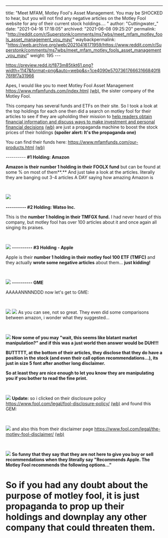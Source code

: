 ---
title: "Meet MFAM, Motley Fool's Asset Management. You may be SHOCKED to hear, but you will not find any negative articles on the Motley Fool website for any of their current stock holdings.... "
author: "Cuttingwater_"
date: "2021-04-16 17:18:05"
archived: "2021-06-08 09:25:20"
permalink: "http://reddit.com/r/Superstonk/comments/ms7wbs/meet_mfam_motley_fools_asset_management_you_may/"
waybackpermalink: "https://web.archive.org/web/20210416171959/https://www.reddit.com/r/Superstonk/comments/ms7wbs/meet_mfam_motley_fools_asset_management_you_may/"
weight: 195
---​


https://preview.redd.it/f873m85tikt61.png?width=1147&format=png&auto=webp&s=1ce4090e570736176663166840f876f8f7a31966


Apes, I would like you to meet Motley Fool Asset Management <https://www.mfamfunds.com/index.html> [(wb)](https://web.archive.org/web/20210416151127/https://www.mfamfunds.com/index.html), the sister company of the Motley Fool.


This company has several funds and ETFs on their site. So I took a look at the top holdings for each one then did a search on motley fool for their articles to see if they are upholding their mission to [help readers obtain financial information and discuss ways to make investment and personal financial decisions](https://www.fool.com/legal/the-motley-fool-disclaimer/) [(wb)](https://web.archive.org/web/20210126110256/https://www.fool.com/legal/the-motley-fool-disclaimer/) are just a propaganda machine to boost the stock prices of their holdings **(spoiler alert: It's the propaganda one)**


You can find their funds here: <https://www.mfamfunds.com/our-products.html> [(wb)](https://web.archive.org/web/20210210021150/https://www.mfamfunds.com/our-products.html)


---------- **#1 Holding: Amazon**


**Amazon is their number 1 holding in their FOOLX fund** but can be found at some % on most of them**.** And just take a look at the articles. literally they are banging out 3-4 articles A DAY saying how amazing Amazon is


​


![](/img/1dvetdmbgkt61.png)
​


**---------- #2 Holding: Watso Inc.**


This is the **number 1 holding in their TMFGX fund.** I had never heard of this company, but motley fool has over 100 articles about it and once again all singing its praises.


​


![](/img/u7jcbrvtgkt61.png)
**---------- #3 Holding - Apple**


Apple is their **number 1 holding in their motley fool 100 ETF (TMFC)** and they actually **wrote some negative articles** about them... **just kidding!**


​


![](/img/sq41ovmhhkt61.png)
**---------- GME**


AAAAANNNNDDD now let's get to GME:


​


![](/img/rhn78akyhkt61.png)
![](/img/7brwqb47ikt61.png)
As you can see, not so great. They even did some comparisons between amazon, i wonder what they suggested...


​


![](/img/lfxkxsbpikt61.png)
**Now some of you may "wait, this seems like blatant market manipulation?" and if this was a just world then answer would be DUH!!!** 


**BUTTTTT, at the bottom of their articles, they disclose that they do have a position in the stock (and even their call option recommendations...), its just in size 5 font after another long disclaimer.** 


**So at least they are nice enough to let you know they are manipulating you if you bother to read the fine print.**


​


![](/img/2b6r3y0zbmt61.png)
**Update:** so i clicked on their disclosure policy <https://www.fool.com/legal/fool-disclosure-policy/> [(wb)](https://web.archive.org/web/20210417141254/https://www.fool.com/legal/fool-disclosure-policy/) and found this GEM:


​


![](/img/xpwt5n3i9mt61.png)
and also this from their disclaimer page <https://www.fool.com/legal/the-motley-fool-disclaimer/> [(wb)](https://web.archive.org/web/20210126110256/https://www.fool.com/legal/the-motley-fool-disclaimer/)


​


![](/img/r2p46pqaamt61.png)
**So funny that they say that they are not here to give you buy or sell recommendations when they literally say "Recommends Apple. The Motley Fool recommends the following options..."**


So if you had any doubt about the purpose of motley fool, it is just propaganda to prop up their holdings and downplay any other company that could threaten them.
==================================================================================================================================================================

